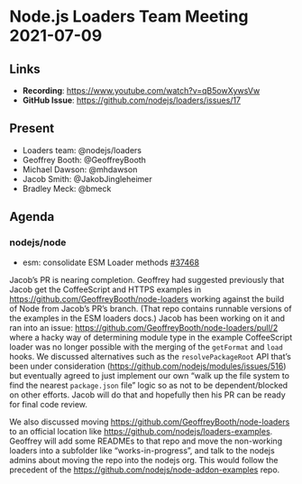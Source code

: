 # Node.js Loaders Team Meeting 2021-07-09

## Links

* **Recording**: https://www.youtube.com/watch?v=qB5owXywsVw
* **GitHub Issue**: https://github.com/nodejs/loaders/issues/17

## Present

* Loaders team: @nodejs/loaders
* Geoffrey Booth: @GeoffreyBooth
* Michael Dawson: @mhdawson
* Jacob Smith: @JakobJingleheimer
* Bradley Meck: @bmeck

## Agenda

### nodejs/node

* esm: consolidate ESM Loader methods [#37468](https://github.com/nodejs/node/pull/37468)

Jacob’s PR is nearing completion. Geoffrey had suggested previously that Jacob get the CoffeeScript and HTTPS examples in https://github.com/GeoffreyBooth/node-loaders working against the build of Node from Jacob’s PR’s branch. (That repo contains runnable versions of the examples in the ESM loaders docs.) Jacob has been working on it and ran into an issue: https://github.com/GeoffreyBooth/node-loaders/pull/2 where a hacky way of determining module type in the example CoffeeScript loader was no longer possible with the merging of the `getFormat` and `load` hooks. We discussed alternatives such as the `resolvePackageRoot` API that’s been under consideration (https://github.com/nodejs/modules/issues/516) but eventually agreed to just implement our own “walk up the file system to find the nearest `package.json` file” logic so as not to be dependent/blocked on other efforts. Jacob will do that and hopefully then his PR can be ready for final code review.

We also discussed moving https://github.com/GeoffreyBooth/node-loaders to an official location like https://github.com/nodejs/loaders-examples. Geoffrey will add some READMEs to that repo and move the non-working loaders into a subfolder like “works-in-progress”, and talk to the nodejs admins about moving the repo into the nodejs org. This would follow the precedent of the https://github.com/nodejs/node-addon-examples repo.
